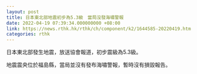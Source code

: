 ```yaml
---
layout: post
title: 日本東北部地震初步為5.3級　當局沒發海嘯警報
date: 2022-04-19 07:39:34.000000000 +08:00
link: https://news.rthk.hk/rthk/ch/component/k2/1644585-20220419.htm
categories: rthk
---
```


日本東北部發生地震，放送協會報道，初步震級為5.3級。

地震震央位於福島縣，當局並沒有發布海嘯警報，暫時沒有損毀報告。
